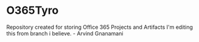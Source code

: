 # O365Tyro
Repository created for storing Office 365 Projects and Artifacts
I'm editing this from branch i believe. - Arvind Gnanamani
